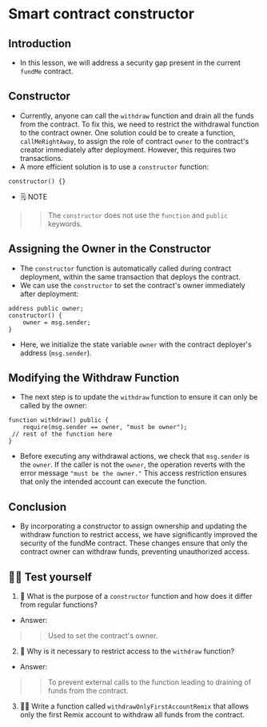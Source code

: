 # Smart contract constructor

## Introduction
- In this lesson, we will address a security gap present in the current `fundMe` contract.

## Constructor
- Currently, anyone can call the `withdraw` function and drain all the funds from the contract. To fix this, we need to restrict the withdrawal function to the contract owner.
One solution could be to create a function, `callMeRightAway`, to assign the role of contract `owner` to the contract's creator immediately after deployment. However, this requires two transactions.
- A more efficient solution is to use a `constructor` function:

```
constructor() {}
```

- 🗒️ NOTE

>> The `constructor` does not use the `function` and `public` keywords.

## Assigning the Owner in the Constructor
- The `constructor` function is automatically called during contract deployment, within the same transaction that deploys the contract.
- We can use the `constructor` to set the contract's owner immediately after deployment:
```
address public owner;
constructor() {
    owner = msg.sender;
}
```

- Here, we initialize the state variable `owner` with the contract deployer's address (`msg.sender`).

## Modifying the Withdraw Function
- The next step is to update the `withdraw` function to ensure it can only be called by the owner:
```
function withdraw() public {
    require(msg.sender == owner, "must be owner");
 // rest of the function here
}
```

- Before executing any withdrawal actions, we check that `msg.sender` is the `owner`. If the caller is not the `owner`, the operation reverts with the error message `"must be the owner."` This access restriction ensures that only the intended account can execute the function.

## Conclusion
- By incorporating a constructor to assign ownership and updating the withdraw function to restrict access, we have significantly improved the security of the fundMe contract. These changes ensure that only the contract owner can withdraw funds, preventing unauthorized access.

## 🧑‍💻 Test yourself
1. 📕 What is the purpose of a `constructor` function and how does it differ from regular functions?
- Answer:

>> Used to set the contract's owner.

2. 📕 Why is it necessary to restrict access to the `withdraw` function?
- Answer:

>> To prevent external calls to the function leading to draining of funds from the contract.

3. 🧑‍💻 Write a function called `withdrawOnlyFirstAccountRemix` that allows only the first Remix account to withdraw all funds from the contract.
